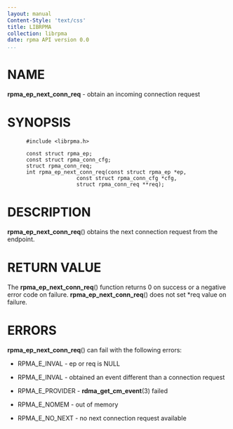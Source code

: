 ```yaml
---
layout: manual
Content-Style: 'text/css'
title: LIBRPMA
collection: librpma
date: rpma API version 0.0
...
```


[comment]: <> (SPDX-License-Identifier: BSD-3-Clause)
[comment]: <> (Copyright 2020, Intel Corporation)

NAME
====

**rpma\_ep\_next\_conn\_req** - obtain an incoming connection request

SYNOPSIS
========

          #include <librpma.h>

          const struct rpma_ep;
          const struct rpma_conn_cfg;
          struct rpma_conn_req;
          int rpma_ep_next_conn_req(const struct rpma_ep *ep,
                          const struct rpma_conn_cfg *cfg,
                          struct rpma_conn_req **req);

DESCRIPTION
===========

**rpma\_ep\_next\_conn\_req**() obtains the next connection request from
the endpoint.

RETURN VALUE
============

The **rpma\_ep\_next\_conn\_req**() function returns 0 on success or a
negative error code on failure. **rpma\_ep\_next\_conn\_req**() does not
set \*req value on failure.

ERRORS
======

**rpma\_ep\_next\_conn\_req**() can fail with the following errors:

-   RPMA\_E\_INVAL - ep or req is NULL

-   RPMA\_E\_INVAL - obtained an event different than a connection
    request

-   RPMA\_E\_PROVIDER - **rdma\_get\_cm\_event**(3) failed

-   RPMA\_E\_NOMEM - out of memory

-   RPMA\_E\_NO\_NEXT - no next connection request available
